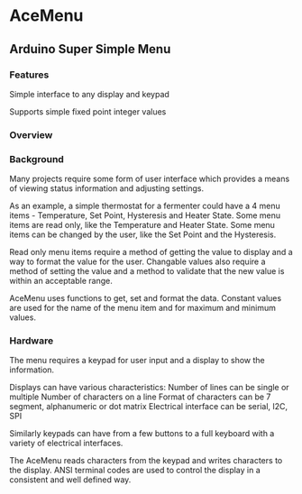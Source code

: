 # AceMenu
## Arduino Super Simple Menu
### Features
Simple interface to any display and keypad

Supports simple fixed point integer values

### Overview


### Background
Many projects require some form of user interface which provides a means of viewing status information and adjusting settings.

As an example, a simple thermostat for a fermenter could have a 4 menu items - Temperature, Set Point, Hysteresis and Heater State.
Some menu items are read only, like the Temperature and Heater State.
Some menu items can be changed by the user, like the Set Point and the Hysteresis.

Read only menu items require a method of getting the value to display and a way to format the value for the user.
Changable values also require a method of setting the value and a method to validate that the new value is within an acceptable range.

AceMenu uses functions to get, set and format the data. Constant values are used for the name of the menu item and for maximum and minimum values.

### Hardware
The menu requires a keypad for user input and a display to show the information.

Displays can have various characteristics:
Number of lines can be single or multiple
Number of characters on a line
Format of characters can be 7 segment, alphanumeric or dot matrix
Electrical interface can be serial, I2C, SPI

Similarly keypads can have from a few buttons to a full keyboard with a variety of electrical interfaces.

The AceMenu reads characters from the keypad and writes characters to the display. ANSI terminal codes are used to control the display in a consistent and well defined way.
